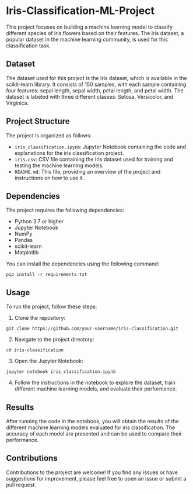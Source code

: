 # Iris-Classification-ML-Project

This project focuses on building a machine learning model to classify different species of iris flowers based on their features. The Iris dataset, a popular dataset in the machine learning community, is used for this classification task.

## Dataset

The dataset used for this project is the Iris dataset, which is available in the scikit-learn library. It consists of 150 samples, with each sample containing four features: sepal length, sepal width, petal length, and petal width. The dataset is labeled with three different classes: Setosa, Versicolor, and Virginica.

## Project Structure

The project is organized as follows:

- `iris_classification.ipynb`: Jupyter Notebook containing the code and explanations for the iris classification project.
- `iris.csv`: CSV file containing the Iris dataset used for training and testing the machine learning models.
- `README.md`: This file, providing an overview of the project and instructions on how to use it.

## Dependencies

The project requires the following dependencies:

- Python 3.7 or higher
- Jupyter Notebook
- NumPy
- Pandas
- scikit-learn
- Matplotlib

You can install the dependencies using the following command:
```
pip install -r requirements.txt
```

## Usage

To run the project, follow these steps:

1. Clone the repository:
```
git clone https://github.com/your-username/iris-classification.git
```

2. Navigate to the project directory:
```
cd iris-classification
```

3. Open the Jupyter Notebook:
```
jupyter notebook iris_classification.ipynb
```

4. Follow the instructions in the notebook to explore the dataset, train different machine learning models, and evaluate their performance.

## Results

After running the code in the notebook, you will obtain the results of the different machine learning models evaluated for iris classification. The accuracy of each model are presented and can be used to compare their performance.

## Contributions

Contributions to the project are welcome! If you find any issues or have suggestions for improvement, please feel free to open an issue or submit a pull request.

